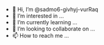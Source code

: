 - 👋 Hi, I’m @sadmo6-givhyj-vurRaq
- 👀 I’m interested in ...
- 🌱 I’m currently learning ...
- 💞️ I’m looking to collaborate on ...
- 📫 How to reach me ...

<!---
sadmo6-givhyj-vurRaq/sadmo6-givhyj-vurRaq is a ✨ special ✨ repository because its `README.md` (this file) appears on your GitHub profile.
You can click the Preview link to take a look at your changes.
--->
